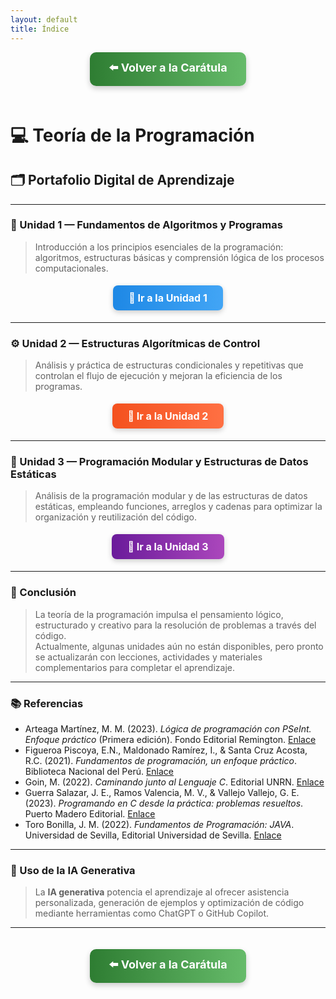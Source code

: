 ```yaml
---
layout: default
title: Índice
---
```


<div align="center">

<!-- Botón para volver a la carátula -->
<a href="./index" style="
    background: linear-gradient(90deg, #2E7D32, #66BB6A);
    color: white;
    padding: 12px 30px;
    text-decoration: none;
    font-size: 18px;
    font-weight: bold;
    border-radius: 10px;
    box-shadow: 0 4px 10px rgba(0,0,0,0.2);
    display: inline-block;
    margin-bottom: 20px;
">
⬅️ Volver a la Carátula
</a>

</div>

# 💻 Teoría de la Programación

## 🗂️ Portafolio Digital de Aprendizaje

---

### 🧩 Unidad 1 — Fundamentos de Algoritmos y Programas
> Introducción a los principios esenciales de la programación: algoritmos, estructuras básicas y comprensión lógica de los procesos computacionales.

<div align="center">
<a href="./Unidades/Unidad 1/Unidad1" style="
    background: linear-gradient(90deg, #1E88E5, #42A5F5);
    color: white;
    padding: 10px 25px;
    text-decoration: none;
    font-size: 16px;
    font-weight: bold;
    border-radius: 8px;
    box-shadow: 0 3px 8px rgba(0,0,0,0.2);
    display: inline-block;
    margin: 5px 0;
">
🔗 Ir a la Unidad 1
</a>
</div>

---

### ⚙️ Unidad 2 — Estructuras Algorítmicas de Control
> Análisis y práctica de estructuras condicionales y repetitivas que controlan el flujo de ejecución y mejoran la eficiencia de los programas.

<div align="center">
<a href="./Unidades/Unidad 2/Unidad2" style="
    background: linear-gradient(90deg, #F4511E, #FF7043);
    color: white;
    padding: 10px 25px;
    text-decoration: none;
    font-size: 16px;
    font-weight: bold;
    border-radius: 8px;
    box-shadow: 0 3px 8px rgba(0,0,0,0.2);
    display: inline-block;
    margin: 5px 0;
">
🔗 Ir a la Unidad 2
</a>
</div>

---

### 🧱 Unidad 3 — Programación Modular y Estructuras de Datos Estáticas
> Análisis de la programación modular y de las estructuras de datos estáticas, empleando funciones, arreglos y cadenas para optimizar la organización y reutilización del código.

<div align="center">
<a href="./Unidades/Unidad 3/Unidad3" style="
    background: linear-gradient(90deg, #6A1B9A, #AB47BC);
    color: white;
    padding: 10px 25px;
    text-decoration: none;
    font-size: 16px;
    font-weight: bold;
    border-radius: 8px;
    box-shadow: 0 3px 8px rgba(0,0,0,0.2);
    display: inline-block;
    margin: 5px 0;
">
🔗 Ir a la Unidad 3
</a>
</div>

---

### 🧭 Conclusión

> La teoría de la programación impulsa el pensamiento lógico, estructurado y creativo para la resolución de problemas a través del código.  
> Actualmente, algunas unidades aún no están disponibles, pero pronto se actualizarán con lecciones, actividades y materiales complementarios para completar el aprendizaje.

---

### 📚 Referencias

- Arteaga Martínez, M. M. (2023). *Lógica de programación con PSeInt. Enfoque práctico* (Primera edición). Fondo Editorial Remington. [Enlace](https://research.ebsco.com/linkprocessor/plink?id=0c1115b8-e552-38e4-bc75-bf84bbdd293f)
- Figueroa Piscoya, E.N., Maldonado Ramírez, I., & Santa Cruz Acosta, R.C. (2021). *Fundamentos de programación, un enfoque práctico*. Biblioteca Nacional del Perú. [Enlace](https://www.academia.edu/103779068/FUNDAMENTOS_DE_PROGRAMACI%C3%93N_Un_enfoque_pr%C3%A1ctico)
- Goin, M. (2022). *Caminando junto al Lenguaje C*. Editorial UNRN. [Enlace](https://editorial.unrn.edu.ar/index.php/catalogo/346/view_bl/62/lecturas-de-catedra/26/caminando-junto-al-lenguaje-c?tab=getmybooksTab&is_show_data=1)
- Guerra Salazar, J. E., Ramos Valencia, M. V., & Vallejo Vallejo, G. E. (2023). *Programando en C desde la práctica: problemas resueltos*. Puerto Madero Editorial. [Enlace](https://dialnet.unirioja.es/servlet/libro?codigo=933288)
- Toro Bonilla, J. M. (2022). *Fundamentos de Programación: JAVA*. Universidad de Sevilla, Editorial Universidad de Sevilla. [Enlace](https://dialnet.unirioja.es/servlet/libro?codigo=871118)

---

### 🤖 Uso de la IA Generativa
> La **IA generativa** potencia el aprendizaje al ofrecer asistencia personalizada, generación de ejemplos y optimización de código mediante herramientas como ChatGPT o GitHub Copilot.

---

<div align="center">

<!-- Botón de regreso a la carátula -->
<a href="./index" style="
    background: linear-gradient(90deg, #2E7D32, #66BB6A);
    color: white;
    padding: 12px 30px;
    text-decoration: none;
    font-size: 18px;
    font-weight: bold;
    border-radius: 10px;
    box-shadow: 0 4px 10px rgba(0,0,0,0.2);
    display: inline-block;
    margin-top: 20px;
">
⬅️ Volver a la Carátula
</a>

</div>
